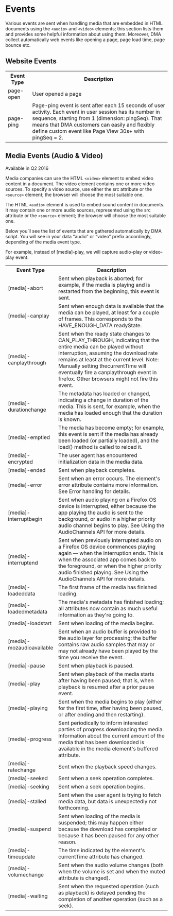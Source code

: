 # Events

Various events are sent when handling media that are embedded in HTML documents using the `<audio>` and `<video>` elements; this section lists them and provides some helpful information about using them. Moreover, DMA collect automatically web events like opening a page, page load time, page bounce etc.

## Website Events

<table>
<tr>
<th width="15%">Event Type</th>
<th width="85%">Description</th>
</tr>
<tr>
<td>page-open</td>
<td>User opened a page</td>
</tr>
<tr>
<td>page-ping</td>
<td>Page-ping event is sent after each 15 seconds of user activity. Each event in user session has its number in sequence, starting from 1 (dimension: pingSeq). That means that DMA customers can easily and flexibly define custom event like Page View 30s+ with pingSeq = 2.</td>
</tr>
</table>

## Media Events (Audio & Video)

<aside class="notice">Available in Q2 2016</aside>

Media companies can use the  HTML `<video>` element to embed video content in a document. The video element contains one or more video sources. To specify a video source, use either the src attribute or the `<source>` element; the browser will choose the most suitable one.

The HTML `<audio>` element is used to embed sound content in documents. It may contain one or more audio sources, represented using the src attribute or the `<source>` element; the browser will choose the most suitable one.

Below you’ll see the list of events that are gathered automatically by DMA script. You will see in your data “audio” or “video” prefix accordingly, depending of the media event type.

For example, instead of [media]-play, we will capture audio-play or video-play event.

<table>
<tr>
<th width="20%">Event Type</th>
<th width="80%">Description</th>
</tr>
<tr>
<td>[media]-abort</td>
<td>Sent when playback is aborted; for example, if the media is playing and is restarted from the beginning, this event is sent.</td>
</tr>
<tr>
<td>[media]-canplay</td>
<td>Sent when enough data is available that the media can be played, at least for a couple of frames.  This corresponds to the HAVE_ENOUGH_DATA readyState.</td>
</tr>
<tr>
<td>[media]-canplaythrough</td>
<td>Sent when the ready state changes to CAN_PLAY_THROUGH, indicating that the entire media can be played without interruption, assuming the download rate remains at least at the current level. Note: Manually setting thecurrentTime will eventually fire a canplaythrough event in firefox. Other browsers might not fire this event.</td>
</tr>
<tr>
<td>[media]-durationchange</td>
<td>The metadata has loaded or changed, indicating a change in duration of the media.  This is sent, for example, when the media has loaded enough that the duration is known.</td>
</tr>
<tr>
<td>[media]-emptied</td>
<td>The media has become empty; for example, this event is sent if the media has already been loaded (or partially loaded), and the load() method is called to reload it.</td>
</tr>
<tr>
<td>[media]-encrypted</td>
<td>The user agent has encountered initialization data in the media data.</td>
</tr>
<tr>
<td>[media]-ended</td>
<td>Sent when playback completes.</td>
</tr>
<tr>
<td>[media]-error</td>
<td>Sent when an error occurs.  The element's error attribute contains more information. See Error handling for details.</td>
</tr>
<tr>
<td>[media]-interruptbegin</td>
<td>Sent when audio playing on a Firefox OS device is interrupted, either because the app playing the audio is sent to the background, or audio in a higher priority audio channel begins to play. See Using the AudioChannels API for more details.</td>
</tr>
<tr>
<td>[media]-interruptend</td>
<td>Sent when previously interrupted audio on a Firefox OS device commences playing again — when the interruption ends. This is when the associated app comes back to the foreground, or when the higher priority audio finished playing. See Using the AudioChannels API for more details.</td>
</tr>
<tr>
<td>[media]-loadeddata</td>
<td>The first frame of the media has finished loading.</td>
</tr>
<tr>
<td>[media]-loadedmetadata</td>
<td>The media's metadata has finished loading; all attributes now contain as much useful information as they're going to.</td>
</tr>
<tr>
<td>[media]-loadstart</td>
<td>Sent when loading of the media begins.</td>
</tr>
<tr>
<td>[media]-mozaudioavailable</td>
<td>Sent when an audio buffer is provided to the audio layer for processing; the buffer contains raw audio samples that may or may not already have been played by the time you receive the event.</td>
</tr>
<tr>
<td>[media]-pause</td>
<td>Sent when playback is paused.</td>
</tr>
<tr>
<td>[media]-play</td>
<td>Sent when playback of the media starts after having been paused; that is, when playback is resumed after a prior pause event.</td>
</tr>
<tr>
<td>[media]-playing</td>
<td>Sent when the media begins to play (either for the first time, after having been paused, or after ending and then restarting).</td>
</tr>
<tr>
<td>[media]-progress</td>
<td>Sent periodically to inform interested parties of progress downloading the media. Information about the current amount of the media that has been downloaded is available in the media element's buffered attribute.</td>
</tr>
<tr>
<td>[media]-ratechange</td>
<td>Sent when the playback speed changes.</td>
</tr>
<tr>
<td>[media]-seeked</td>
<td>Sent when a seek operation completes.</td>
</tr>
<tr>
<td>[media]-seeking</td>
<td>Sent when a seek operation begins.</td>
</tr>
<tr>
<td>[media]-stalled</td>
<td>Sent when the user agent is trying to fetch media data, but data is unexpectedly not forthcoming.</td>
</tr>
<tr>
<td>[media]-suspend</td>
<td>Sent when loading of the media is suspended; this may happen either because the download has completed or because it has been paused for any other reason.</td>
</tr>
<tr>
<td>[media]-timeupdate</td>
<td>The time indicated by the element's currentTime attribute has changed.</td>
</tr>
<tr>
<td>[media]-volumechange</td>
<td>Sent when the audio volume changes (both when the volume is set and when the muted attribute is changed).</td>
</tr>
<tr>
<td>[media]-waiting</td>
<td>Sent when the requested operation (such as playback) is delayed pending the completion of another operation (such as a seek).</td>
</tr>
</table>
